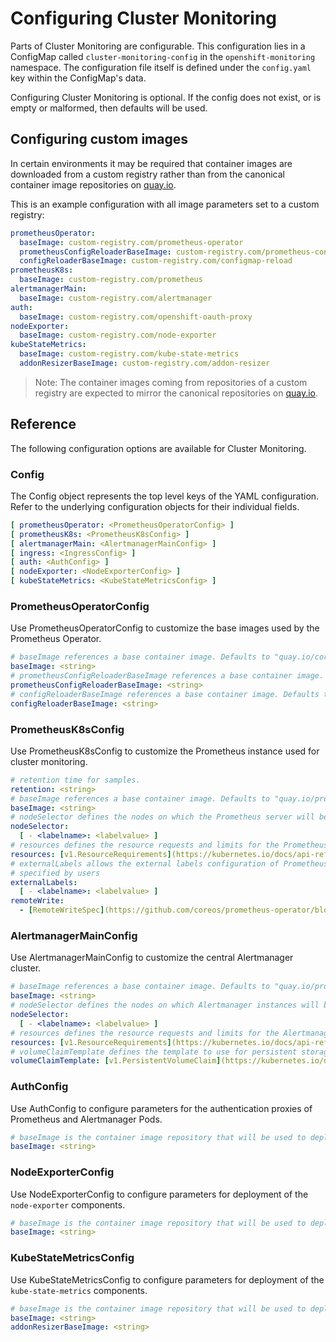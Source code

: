 # Configuring Cluster Monitoring

Parts of Cluster Monitoring are configurable. This configuration lies in a ConfigMap called `cluster-monitoring-config` in the `openshift-monitoring` namespace. The configuration file itself is defined under the `config.yaml` key within the ConfigMap's data.

Configuring Cluster Monitoring is optional. If the config does not exist, or is empty or malformed, then defaults will be used.

## Configuring custom images

In certain environments it may be required that container images are downloaded from a custom registry rather than from the canonical container image repositories on [quay.io][quay].

This is an example configuration with all image parameters set to a custom registry:

[embedmd]:# (../../examples/user-guides/configuring-cluster-monitoring/custom-image-config.yaml)
```yaml
prometheusOperator:
  baseImage: custom-registry.com/prometheus-operator
  prometheusConfigReloaderBaseImage: custom-registry.com/prometheus-config-reloader
  configReloaderBaseImage: custom-registry.com/configmap-reload
prometheusK8s:
  baseImage: custom-registry.com/prometheus
alertmanagerMain:
  baseImage: custom-registry.com/alertmanager
auth:
  baseImage: custom-registry.com/openshift-oauth-proxy
nodeExporter:
  baseImage: custom-registry.com/node-exporter
kubeStateMetrics:
  baseImage: custom-registry.com/kube-state-metrics
  addonResizerBaseImage: custom-registry.com/addon-resizer
```

> Note: The container images coming from repositories of a custom registry are expected to mirror the canonical repositories on [quay.io][quay].

## Reference

The following configuration options are available for Cluster Monitoring.

### Config

The Config object represents the top level keys of the YAML configuration. Refer to the underlying configuration objects for their individual fields.

```yaml
[ prometheusOperator: <PrometheusOperatorConfig> ]
[ prometheusK8s: <PrometheusK8sConfig> ]
[ alertmanagerMain: <AlertmanagerMainConfig> ]
[ ingress: <IngressConfig> ]
[ auth: <AuthConfig> ]
[ nodeExporter: <NodeExporterConfig> ]
[ kubeStateMetrics: <KubeStateMetricsConfig> ]
```

### PrometheusOperatorConfig

Use PrometheusOperatorConfig to customize the base images used by the Prometheus Operator.

```yaml
# baseImage references a base container image. Defaults to "quay.io/coreos/prometheus-operator".
baseImage: <string>
# prometheusConfigReloaderBaseImage references a base container image. Defaults to "quay.io/coreos/prometheus-config-reloader".
prometheusConfigReloaderBaseImage: <string>
# configReloaderBaseImage references a base container image. Defaults to "quay.io/coreos/configmap-reload".
configReloaderBaseImage: <string>
```

### PrometheusK8sConfig

Use PrometheusK8sConfig to customize the Prometheus instance used for cluster monitoring.

```yaml
# retention time for samples.
retention: <string>
# baseImage references a base container image. Defaults to "quay.io/prometheus/prometheus".
baseImage: <string>
# nodeSelector defines the nodes on which the Prometheus server will be scheduled.
nodeSelector:
  [ - <labelname>: <labelvalue> ]
# resources defines the resource requests and limits for the Prometheus instance.
resources: [v1.ResourceRequirements](https://kubernetes.io/docs/api-reference/v1.6/#resourcerequirements-v1-core)
# externalLabels allows the external labels configuration of Prometheus to be
# specified by users
externalLabels:
  [ - <labelname>: <labelvalue> ]
remoteWrite:
  - [RemoteWriteSpec](https://github.com/coreos/prometheus-operator/blob/v0.23.2/Documentation/api.md#remotewritespec)
```

### AlertmanagerMainConfig

Use AlertmanagerMainConfig to customize the central Alertmanager cluster.

```yaml
# baseImage references a base container image. Defaults to "quay.io/prometheus/alertmanager".
baseImage: <string>
# nodeSelector defines the nodes on which Alertmanager instances will be scheduled.
nodeSelector:
  [ - <labelname>: <labelvalue> ]
# resources defines the resource requests and limits for the Alertmanager instances.
resources: [v1.ResourceRequirements](https://kubernetes.io/docs/api-reference/v1.6/#resourcerequirements-v1-core)
# volumeClaimTemplate defines the template to use for persistent storage for Alertmanager nodes.
volumeClaimTemplate: [v1.PersistentVolumeClaim](https://kubernetes.io/docs/api-reference/v1.6/#persistentvolumeclaim-v1-core)
```

### AuthConfig

Use AuthConfig to configure parameters for the authentication proxies of Prometheus and Alertmanager Pods.

```yaml
# baseImage is the container image repository that will be used to deploy monitoring auth service, along with the tag specified in the asset manifest. Defaults to repository listed in manifests in assets folder.
baseImage: <string>
```
### NodeExporterConfig

Use NodeExporterConfig to configure parameters for deployment of the `node-exporter` components.

```yaml
# baseImage is the container image repository that will be used to deploy the node-exporter pods
baseImage: <string>
```
### KubeStateMetricsConfig

Use KubeStateMetricsConfig to configure parameters for deployment of the `kube-state-metrics` components.

```yaml
# baseImage is the container image repository that will be used to deploy the kube-state-metrics pods
baseImage: <string>
addonResizerBaseImage: <string>
```

[quay]: https://quay.io/
